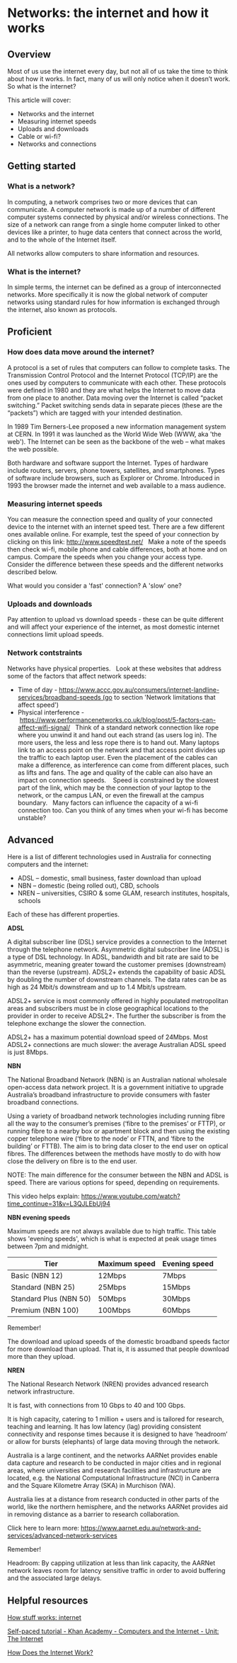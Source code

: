 # Networks: the internet and how it works 

## Overview 

Most of us use the internet every day, but not all of us take the time to think about how it works. In fact, many of us will only notice when it doesn’t work. So what is the internet?  

This article will cover: 

- Networks and the internet 
- Measuring internet speeds 
- Uploads and downloads 
- Cable or wi-fi? 
- Networks and connections  

## Getting started 
 
### What is a network? 
 
In computing, a network comprises two or more devices that can communicate. A computer network is made up of a number of different computer systems connected by physical and/or wireless connections. The size of a network can range from a single home computer linked to other devices like a printer, to huge data centers that connect across the world, and to the whole of the Internet itself.  

All networks allow computers to share information and resources. 
 
### What is the internet? 

In simple terms, the internet can be defined as a group of interconnected networks. More specifically it is now the global network of computer networks using standard rules for how information is exchanged through the internet, also known as protocols. 

## Proficient 

### How does data move around the internet? 

A protocol is a set of rules that computers can follow to complete tasks. The Transmission Control Protocol and the Internet Protocol (TCP/IP) are the ones used by computers to communicate with each other.  These protocols were defined in 1980 and they are what helps the Internet to move data from one place to another. Data moving over the Internet is called “packet switching.” Packet switching sends data in separate pieces (these are the “packets”) which are tagged with your intended destination. 

In 1989 Tim Berners-Lee proposed a new information management system at CERN. In 1991 it was launched as the World Wide Web (WWW, aka 'the web'). The Internet can be seen as the backbone of the web – what makes the web possible.  

Both hardware and software support the Internet. Types of hardware include routers, servers, phone towers, satellites, and smartphones. Types of software include browsers, such as Explorer or Chrome. Introduced in 1993 the browser made the internet and web available to a mass audience.  

### Measuring internet speeds

You can measure the connection speed and quality of your connected device to the internet with an internet speed test. There are a few different ones available online. For example, test the speed of your connection by clicking on this link: http://www.speedtest.net/
 
Make a note of the speeds then check wi-fi, mobile phone and cable differences, both at home and on campus. Compare the speeds when you change your access type. Consider the difference between these speeds and the different networks described below. 

What would you consider a 'fast' connection? A 'slow' one?

### Uploads and downloads 

Pay attention to upload vs download speeds - these can be quite different and will affect your experience of the internet, as most domestic internet connections limit upload speeds.

### Network contstraints

Networks have physical properties.
 
Look at these websites that address some of the factors that affect network speeds:
    
-	Time of day - https://www.accc.gov.au/consumers/internet-landline-services/broadband-speeds (go to section 'Network limitations that affect speed')
-	Physical interference - https://www.performancenetworks.co.uk/blog/post/5-factors-can-affect-wifi-signal/
 
Think of a standard network connection like rope where you unwind it and hand out each strand (as users log in). The more users, the less and less rope there is to hand out. Many laptops link to an access point on the network and that access point divides up the traffic to each laptop user. Even the placement of the cables can make a difference, as interference can come from different places, such as lifts and fans. The age and quality of the cable can also have an impact on connection speeds. 
 
Speed is constrained by the slowest part of the link, which may be the connection of your laptop to the network, or the campus LAN, or even the firewall at the campus boundary.
 
Many factors can influence the capacity of a wi-fi connection too. Can you think of any times when your wi-fi has become unstable?

## Advanced

Here is a list of different technologies used in Australia for connecting computers and the internet:
    
- ADSL – domestic, small business, faster download than upload
- NBN – domestic (being rolled out), CBD, schools
- NREN – universities, CSIRO & some GLAM, research institutes, hospitals, schools
 
Each of these has different properties.
 
**ADSL**
 
A digital subscriber line (DSL) service provides a connection to the Internet through the telephone network. Asymmetric digital subscriber line (ADSL) is a type of DSL technology. In ADSL, bandwidth and bit rate are said to be asymmetric, meaning greater toward the customer premises (downstream) than the reverse (upstream). ADSL2+ extends the capability of basic ADSL by doubling the number of downstream channels. The data rates can be as high as 24 Mbit/s downstream and up to 1.4 Mbit/s upstream.
 
ADSL2+ service is most commonly offered in highly populated metropolitan areas and subscribers must be in close geographical locations to the provider in order to receive ADSL2+. The further the subscriber is from the telephone exchange the slower the connection.
 
ADSL2+ has a maximum potential download speed of 24Mbps. Most ADSL2+ connections are much slower: the average Australian ADSL speed is just 8Mbps.
 
**NBN**
 
The National Broadband Network (NBN) is an Australian national wholesale open-access data network project. It is a government initiative to upgrade Australia’s broadband infrastructure to provide consumers with faster broadband connections.
 
Using a variety of broadband network technologies including running fibre all the way to the consumer’s premises (‘fibre to the premises’ or FTTP), or running fibre to a nearby box or apartment block and then using the existing copper telephone wire (‘fibre to the node’ or FTTN, and ‘fibre to the building’ or FTTB). The aim is to bring data closer to the end user on optical fibres. The differences between the methods have mostly to do with how close the delivery on fibre is to the end user.
 
NOTE: The main difference for the consumer between the NBN and ADSL is speed. There are various options for speed, depending on requirements.
 
This video helps explain: https://www.youtube.com/watch?time_continue=31&v=L3QJLEbUj94
 
**NBN evening speeds**
 
Maximum speeds are not always available due to high traffic. This table shows 'evening speeds', which is what is expected at peak usage times between 7pm and midnight.
 
|Tier                                  |Maximum speed |Evening speed |
|-----                                  |--------------|--------------|
|Basic (NBN 12)                         | 12Mbps       | 7Mbps |
|Standard (NBN 25)                      | 25Mbps       | 15Mbps|
|Standard Plus (NBN 50)                 | 50Mbps       | 30Mbps|
|Premium (NBN 100)                      | 100Mbps      | 60Mbps |
 
Remember!
 
The download and upload speeds of the domestic broadband speeds factor for more download than upload. That is, it is assumed that people download more than they upload.
 
**NREN**
 
The National Research Network (NREN) provides advanced research network infrastructure. 
 
It is fast, with connections from 10 Gbps to 40 and 100 Gbps. 
 
It is high capacity, catering to 1 million + users and is tailored for research, teaching and learning. It has low latency (lag) providing consistent connectivity and response times because it is designed to have ‘headroom’ or allow for bursts (elephants) of large data moving through the network.
 
Australia is a large continent, and the networks AARNet provides enable data capture and research to be conducted in major cities and in regional areas, where universities and research facilities and infrastructure are located, e.g. the National Computational Infrastructure (NCI) in Canberra and the Square Kilometre Array (SKA) in Murchison (WA).
 
Australia lies at a distance from research conducted in other parts of the world, like the northern hemisphere, and the networks AARNet provides aid in removing distance as a barrier to research collaboration.
 
Click here to learn more: https://www.aarnet.edu.au/network-and-services/advanced-network-services
 
Remember!

Headroom: By capping utilization at less than link capacity, the AARNet network leaves room for latency sensitive traffic in order to avoid buffering and the associated large delays.



## Helpful resources

[How stuff works: internet](https://computer.howstuffworks.com/internet/basics/internet.htm)

[Self-paced tutorial - Khan Academy - Computers and the Internet - Unit: The Internet](https://www.khanacademy.org/computing/computers-and-internet/xcae6f4a7ff015e7d:the-internet)

[How Does the Internet Work?](https://www.youtube.com/watch?v=TNQsmPf24go&ab_channel=Vox)
